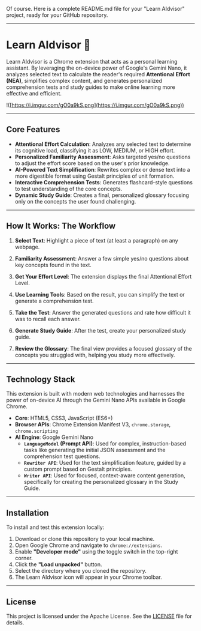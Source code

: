 Of course. Here is a complete README.md file for your "Learn AIdvisor" project, ready for your GitHub repository.

***

# Learn AIdvisor 🧠

Learn AIdvisor is a Chrome extension that acts as a personal learning assistant. By leveraging the on-device power of Google's Gemini Nano, it analyzes selected text to calculate the reader's required **Attentional Effort (NEA)**, simplifies complex content, and generates personalized comprehension tests and study guides to make online learning more effective and efficient.

!([https://i.imgur.com/gO0a9kS.png](https://i.imgur.com/gO0a9kS.png))

---

## Core Features

* **Attentional Effort Calculation**: Analyzes any selected text to determine its cognitive load, classifying it as LOW, MEDIUM, or HIGH effort.
* **Personalized Familiarity Assessment**: Asks targeted yes/no questions to adjust the effort score based on the user's prior knowledge.
* **AI-Powered Text Simplification**: Rewrites complex or dense text into a more digestible format using Gestalt principles of unit formation.
* **Interactive Comprehension Tests**: Generates flashcard-style questions to test understanding of the core concepts.
* **Dynamic Study Guide**: Creates a final, personalized glossary focusing only on the concepts the user found challenging.

---

## How It Works: The Workflow

1.  **Select Text**: Highlight a piece of text (at least a paragraph) on any webpage.

2.  **Familiarity Assessment**: Answer a few simple yes/no questions about key concepts found in the text.

3.  **Get Your Effort Level**: The extension displays the final Attentional Effort Level.

4.  **Use Learning Tools**: Based on the result, you can simplify the text or generate a comprehension test.

5.  **Take the Test**: Answer the generated questions and rate how difficult it was to recall each answer.

6.  **Generate Study Guide**: After the test, create your personalized study guide.

7.  **Review the Glossary**: The final view provides a focused glossary of the concepts you struggled with, helping you study more effectively.

---

## Technology Stack

This extension is built with modern web technologies and harnesses the power of on-device AI through the Gemini Nano APIs available in Google Chrome.

* **Core**: HTML5, CSS3, JavaScript (ES6+)
* **Browser APIs**: Chrome Extension Manifest V3, `chrome.storage`, `chrome.scripting`
* **AI Engine**: Google Gemini Nano
    * **`LanguageModel` (Prompt API)**: Used for complex, instruction-based tasks like generating the initial JSON assessment and the comprehension test questions.
    * **`Rewriter API`**: Used for the text simplification feature, guided by a custom prompt based on Gestalt principles.
    * **`Writer API`**: Used for focused, context-aware content generation, specifically for creating the personalized glossary in the Study Guide.

---

## Installation

To install and test this extension locally:

1.  Download or clone this repository to your local machine.
2.  Open Google Chrome and navigate to `chrome://extensions`.
3.  Enable **"Developer mode"** using the toggle switch in the top-right corner.
4.  Click the **"Load unpacked"** button.
5.  Select the directory where you cloned the repository.
6.  The Learn AIdvisor icon will appear in your Chrome toolbar.

---

## License

This project is licensed under the Apache License. See the [LICENSE](LICENSE) file for details.

